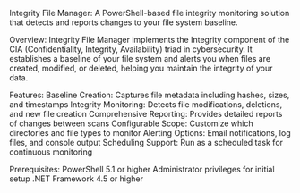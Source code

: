 Integrity File Manager:
  A PowerShell-based file integrity monitoring solution that detects and reports changes to your file system baseline.

Overview:
  Integrity File Manager implements the Integrity component of the CIA (Confidentiality, Integrity, Availability) triad in cybersecurity. It establishes a baseline of your file system and alerts you when files are created, modified, or deleted, helping you maintain the integrity of your data.

Features:
  Baseline Creation: Captures file metadata including hashes, sizes, and timestamps
  Integrity Monitoring: Detects file modifications, deletions, and new file creation
  Comprehensive Reporting: Provides detailed reports of changes between scans
  Configurable Scope: Customize which directories and file types to monitor
  Alerting Options: Email notifications, log files, and console output
  Scheduling Support: Run as a scheduled task for continuous monitoring

Prerequisites:
  PowerShell 5.1 or higher
  Administrator privileges for initial setup
  .NET Framework 4.5 or higher
